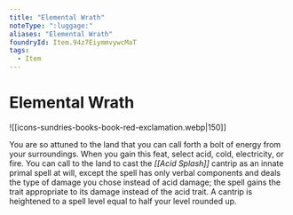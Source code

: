 ```yaml
---
title: "Elemental Wrath"
noteType: ":luggage:"
aliases: "Elemental Wrath"
foundryId: Item.94z7EiymmvywcMaT
tags:
  - Item
---
```


# Elemental Wrath
![[icons-sundries-books-book-red-exclamation.webp|150]]

You are so attuned to the land that you can call forth a bolt of energy from your surroundings. When you gain this feat, select acid, cold, electricity, or fire. You can call to the land to cast the _[[Acid Splash]]_ cantrip as an innate primal spell at will, except the spell has only verbal components and deals the type of damage you chose instead of acid damage; the spell gains the trait appropriate to its damage instead of the acid trait. A cantrip is heightened to a spell level equal to half your level rounded up.
